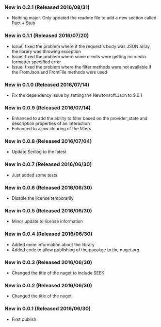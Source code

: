 ### New in 0.2.1 (Released 2016/08/31)
* Nothing major. Only updated the readme file to add a new section called Pact + Stub

### New in 0.1.1 (Released 2016/07/20)
* Issue: fixed the problem where if the request's body was JSON array, the library was throwing exception
* Issue: fixed the problem where some clients were getting no media formatter specified error
* Issue: fixed the problem where the filter methods were not available if the FromJson and FromFile methods were used

### New in 0.1.0 (Released 2016/07/14)
* Fix the dependency issue by setting the Newtonsoft.Json to 9.0.1

### New in 0.0.9 (Released 2016/07/14)
* Enhanced to add the ability to filter based on the provider_state and description properties of an interaction
* Enhanced to allow clearing of the filters

### New in 0.0.8 (Released 2016/07/04)
* Update Serilog to the latest

### New in 0.0.7 (Released 2016/06/30)
* Just added some tests

### New in 0.0.6 (Released 2016/06/30)
* Disable the license temporarily

### New in 0.0.5 (Released 2016/06/30)
* Minor update to license information

### New in 0.0.4 (Released 2016/06/30)
* Added more information about the library
* Added code to allow publishing of the pacakge to the nuget.org 

### New in 0.0.3 (Released 2016/06/30)
* Changed the title of the nuget to include SEEK

### New in 0.0.2 (Released 2016/06/30)
* Changed the title of the nuget

### New in 0.0.1 (Released 2016/06/30)
* First publish